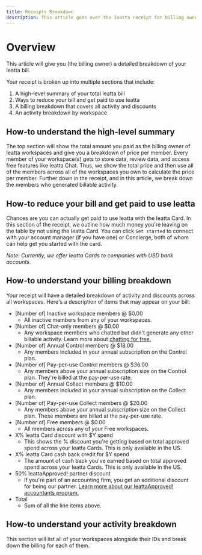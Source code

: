 ```yaml
---
title: Receipts Breakdown
description: This article goes over the Ieatta receipt for billing owners.
---
```


# Overview
This article will give you (the billing owner) a detailed breakdown of your Ieatta bill. 

Your receipt is broken up into multiple sections that include:
1. A high-level summary of your total Ieatta bill
2. Ways to reduce your bill and get paid to use Ieatta
3. A billing breakdown that covers all activity and discounts
4. An activity breakdown by workspace

## How-to understand the high-level summary
The top section will show the total amount you paid as the billing owner of Ieatta workspaces and give you a breakdown of price per member. Every member of your workspace(s) gets to store data, review data, and access free features like Ieatta Chat. Thus, we show the total price and then use all of the members across all of the workspaces you own to calculate the price per member. Further down in the receipt, and in this article, we break down the members who generated billable activity.

## How-to reduce your bill and get paid to use Ieatta
Chances are you can actually get paid to use Ieatta with the Ieatta Card. In this section of the receipt, we outline how much money you're leaving on the table by not using the Ieatta Card. You can click `Get started` to connect with your account manager (if you have one) or Concierge, both of whom can help get you started with the card.  

_Note: Currently, we offer Ieatta Cards to companies with USD bank accounts._ 

## How-to understand your billing breakdown 
Your receipt will have a detailed breakdown of activity and discounts across all workspaces. Here's a description of items that may appear on your bill:
- [Number of] Inactive workspace members @ $0.00
  - All inactive members from any of your workspaces.
- [Number of] Chat-only members @ $0.00 
  - Any workspace members who chatted but didn't generate any other billable activity. Learn more about [chatting for free.](https://help.ieatta.com/articles/new-ieatta/chat/Introducing-Ieatta-Chat) 
- [Number of] Annual Control members @ $18.00
  - Any members included in your annual subscription on the Control plan. 
- [Number of] Pay-per-use Control members @ $36.00
  - Any members above your annual subscription size on the Control plan. They're billed at the pay-per-use rate. 
- [Number of] Annual Collect members @ $10.00
  - Any members included in your annual subscription on the Collect plan. 
- [Number of] Pay-per-use Collect members @ $20.00
  - Any members above your annual subscription size on the Collect plan. These members are billed at the pay-per-use rate.
- [Number of] Free members @ $0.00
  - All members across any of your Free workspaces.
- X% Ieatta Card discount with $Y spend
  - This shows the % discount you're getting based on total approved spend across your Ieatta Cards. This is only available in the US.
- X% Ieatta Card cash back credit for $Y spend
  - The amount of cash back you've earned based on total approved spend across your Ieatta Cards. This is only available in the US.
- 50% IeattaApproved! partner discount
  - If you're part of an accounting firm, you get an additional discount for being our partner. [Learn more about our IeattaApproved! accountants program.](https://use.ieatta.com/accountants-program) 
- Total 
  - Sum of all the line items above.
                                                                                                                                                                                                                                                                    
## How-to understand your activity breakdown
This section will list all of your workspaces alongside their IDs and break down the billing for each of them.     
